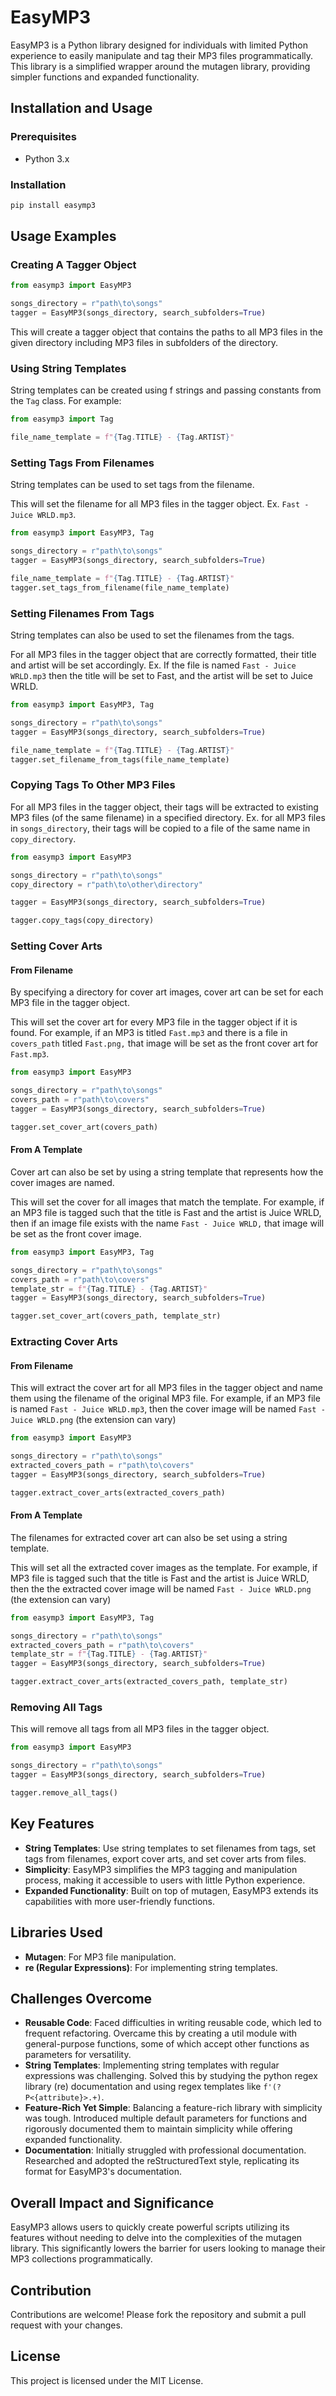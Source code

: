 # EasyMP3

EasyMP3 is a Python library designed for individuals with limited Python experience to easily manipulate and tag their MP3 files programmatically. This library is a simplified wrapper around the mutagen library, providing simpler functions and expanded functionality.

## Installation and Usage
### Prerequisites
- Python 3.x

### Installation
```bash
pip install easymp3
```

## Usage Examples

### Creating A Tagger Object

```python
from easymp3 import EasyMP3

songs_directory = r"path\to\songs"
tagger = EasyMP3(songs_directory, search_subfolders=True)
```
This will create a tagger object that contains the paths to all MP3 files in the given directory
including MP3 files in subfolders of the directory.

### Using String Templates

String templates can be created using f strings and passing constants from the `Tag` class.
For example:
```python
from easymp3 import Tag

file_name_template = f"{Tag.TITLE} - {Tag.ARTIST}"
```
### Setting Tags From Filenames
String templates can be used to set tags from the filename.

This will set the filename for all MP3 files in the tagger object.
Ex. `Fast - Juice WRLD.mp3`.

```python
from easymp3 import EasyMP3, Tag

songs_directory = r"path\to\songs"
tagger = EasyMP3(songs_directory, search_subfolders=True)

file_name_template = f"{Tag.TITLE} - {Tag.ARTIST}"
tagger.set_tags_from_filename(file_name_template)
```

### Setting Filenames From Tags
String templates can also be used to set the filenames from the tags.

For all MP3 files in the tagger object that are correctly formatted, their title
and artist will be set accordingly. Ex. If the file is named `Fast - Juice WRLD.mp3`
then the title will be set to Fast, and the artist will be set to Juice WRLD.
```python
from easymp3 import EasyMP3, Tag

songs_directory = r"path\to\songs"
tagger = EasyMP3(songs_directory, search_subfolders=True)

file_name_template = f"{Tag.TITLE} - {Tag.ARTIST}"
tagger.set_filename_from_tags(file_name_template)
```

### Copying Tags To Other MP3 Files
For all MP3 files in the tagger object, their tags will be extracted to existing MP3
files (of the same filename) in a specified directory. Ex. for all MP3 files in `songs_directory`,
their tags will be copied to a file of the same name in `copy_directory`.

```python
from easymp3 import EasyMP3

songs_directory = r"path\to\songs"
copy_directory = r"path\to\other\directory"

tagger = EasyMP3(songs_directory, search_subfolders=True)

tagger.copy_tags(copy_directory)
```

### Setting Cover Arts

#### From Filename

By specifying a directory for cover art images, cover art can be set for each MP3 file
in the tagger object.

This will set the cover art for every MP3 file in the tagger object if
it is found. For example, if an MP3 is titled `Fast.mp3` and there is a file
in `covers_path` titled `Fast.png,` that image will be set as the front
cover art for `Fast.mp3`.
```python
from easymp3 import EasyMP3

songs_directory = r"path\to\songs"
covers_path = r"path\to\covers"
tagger = EasyMP3(songs_directory, search_subfolders=True)

tagger.set_cover_art(covers_path)
```
#### From A Template

Cover art can also be set by using a string template that represents
how the cover images are named.

This will set the cover for all images that match the template.
For example, if an MP3 file is tagged such that the title is Fast
and the artist is Juice WRLD, then if an image file exists with
the name `Fast - Juice WRLD,` that image will be set as the 
front cover image.
```python
from easymp3 import EasyMP3, Tag

songs_directory = r"path\to\songs"
covers_path = r"path\to\covers"
template_str = f"{Tag.TITLE} - {Tag.ARTIST}"
tagger = EasyMP3(songs_directory, search_subfolders=True)

tagger.set_cover_art(covers_path, template_str)
```
### Extracting Cover Arts

#### From Filename
This will extract the cover art for all MP3 files in the tagger object
and name them using the filename of the original MP3 file. For example, if an
MP3 file is named `Fast - Juice WRLD.mp3`, then the cover image will be named
`Fast - Juice WRLD.png` (the extension can vary)

```python
from easymp3 import EasyMP3

songs_directory = r"path\to\songs"
extracted_covers_path = r"path\to\covers"
tagger = EasyMP3(songs_directory, search_subfolders=True)

tagger.extract_cover_arts(extracted_covers_path)
```

#### From A Template
The filenames for extracted cover art can also be set using a string template.

This will set all the extracted cover images as the template. For example, if MP3
file is tagged such that the title is Fast and the artist is Juice WRLD, then the
the extracted cover image will be named `Fast - Juice WRLD.png` (the extension can vary)

```python
from easymp3 import EasyMP3, Tag

songs_directory = r"path\to\songs"
extracted_covers_path = r"path\to\covers"
template_str = f"{Tag.TITLE} - {Tag.ARTIST}"
tagger = EasyMP3(songs_directory, search_subfolders=True)

tagger.extract_cover_arts(extracted_covers_path, template_str)
```

### Removing All Tags

This will remove all tags from all MP3 files in the tagger object.

```python
from easymp3 import EasyMP3

songs_directory = r"path\to\songs"
tagger = EasyMP3(songs_directory, search_subfolders=True)

tagger.remove_all_tags()
```

## Key Features
- **String Templates**: Use string templates to set filenames from tags, set tags from filenames, export cover arts, and set cover arts from files.
- **Simplicity**: EasyMP3 simplifies the MP3 tagging and manipulation process, making it accessible to users with little Python experience.
- **Expanded Functionality**: Built on top of mutagen, EasyMP3 extends its capabilities with more user-friendly functions.

## Libraries Used
- **Mutagen**: For MP3 file manipulation.
- **re (Regular Expressions)**: For implementing string templates.

## Challenges Overcome
- **Reusable Code**: Faced difficulties in writing reusable code, which led to frequent refactoring. Overcame this by creating a util module with general-purpose functions, some of which accept other functions as parameters for versatility.
- **String Templates**: Implementing string templates with regular expressions was challenging. Solved this by studying the python regex library (re) documentation and using regex templates like `f'(?P<{attribute}>.+)`.
- **Feature-Rich Yet Simple**: Balancing a feature-rich library with simplicity was tough. Introduced multiple default parameters for functions and rigorously documented them to maintain simplicity while offering expanded functionality.
- **Documentation**: Initially struggled with professional documentation. Researched and adopted the reStructuredText style, replicating its format for EasyMP3's documentation.

## Overall Impact and Significance
EasyMP3 allows users to quickly create powerful scripts utilizing its features without needing to delve into the complexities of the mutagen library. This significantly lowers the barrier for users looking to manage their MP3 collections programmatically.


## Contribution
Contributions are welcome! Please fork the repository and submit a pull request with your changes.

## License
This project is licensed under the MIT License.
